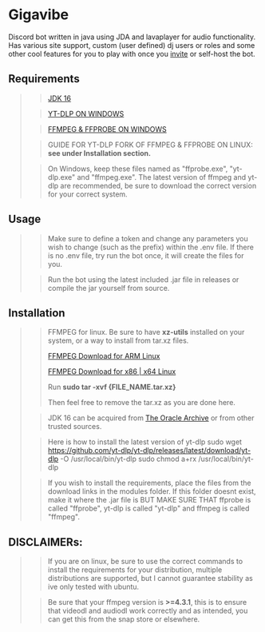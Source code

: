 # Gigavibe

Discord bot written in java using JDA and lavaplayer for audio functionality. Has various site support, custom (user defined)
dj users or roles and some other cool features for you to play with once you [invite](http://www.bot.zenyfh.co.uk/) or self-host the bot.

## Requirements

> > [JDK 16](https://www.oracle.com/java/technologies/javase/jdk16-archive-downloads.html)
>
>> [YT-DLP ON WINDOWS](https://github.com/yt-dlp/yt-dlp/releases)
>
>> [FFMPEG & FFPROBE ON WINDOWS](https://www.gyan.dev/ffmpeg/builds/ffmpeg-git-essentials.7z)
>
>> GUIDE FOR YT-DLP FORK OF FFMPEG & FFPROBE ON LINUX: **see under Installation section.**
>
> > On Windows, keep these files named as "ffprobe.exe", "yt-dlp.exe" and "ffmpeg.exe".
> > The latest version of ffmpeg and yt-dlp are recommended, be sure to download the correct version for your correct
> > system.

## Usage

> > Make sure to define a token and change any parameters you wish to change (such as the prefix) within the .env file.
> > If there is no .env file, try run the bot once, it will create the files for you.
>
>> Run the bot using the latest included .jar file in releases or compile the jar yourself from source.

## Installation

> > FFMPEG for linux. Be sure to have **xz-utils** installed on your system, or a way to install from tar.xz files.
> >
> > [FFMPEG Download for ARM Linux](https://github.com/yt-dlp/FFmpeg-Builds/releases/download/latest/ffmpeg-master-latest-linuxarm64-gpl.tar.xz)
> >
> > [FFMPEG Download for x86 | x64 Linux](https://github.com/yt-dlp/FFmpeg-Builds/releases/download/latest/ffmpeg-master-latest-linux64-gpl.tar.xz)
> >
> > Run **sudo tar -xvf {FILE_NAME.tar.xz}**
> >
> > Then feel free to remove the tar.xz as you are done here.
>
> > JDK 16 can be acquired
> > from [The Oracle Archive](https://www.oracle.com/java/technologies/javase/jdk16-archive-downloads.html) or from other
> > trusted sources.
>
> > Here is how to install the latest version of yt-dlp
> > sudo wget https://github.com/yt-dlp/yt-dlp/releases/latest/download/yt-dlp -O /usr/local/bin/yt-dlp
> > sudo chmod a+rx /usr/local/bin/yt-dlp
>
> > If you wish to install the requirements, place the files from the download links in the modules folder. 
> > If this folder doesnt exist, make it where the .jar file is BUT MAKE SURE THAT ffprobe is called "ffprobe", yt-dlp is called "yt-dlp" and ffmpeg is called "ffmpeg".

## **DISCLAIMERs:**

> > If you are on linux, be sure to use the correct commands to install the requirements for your distribution, multiple
> > distributions are supported, but I cannot guarantee stability as ive only tested with ubuntu.
>
>> Be sure that your ffmpeg version is **>=4.3.1**, this is to ensure that videodl and audiodl work correctly and as
> > intended, you can get this from the snap store or elsewhere.
